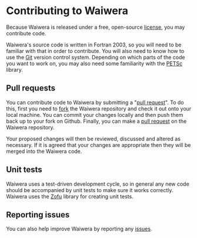 # Contributing to Waiwera

Because Waiwera is released under a free, open-source
[license](license.md), you may contribute code.

Waiwera's source code is written in Fortran 2003, so you will need to
be familiar with that in order to contribute. You will also need to
know how to use the [Git](https://git-scm.com/) version control
system. Depending on which parts of the code you want to work on, you
may also need some familiarity with the
[PETSc](https://petsc.org/release/) library.

## Pull requests

You can contribute code to Waiwera by submitting a "[pull
request](https://help.github.com/en/github/collaborating-with-issues-and-pull-requests/about-pull-requests)". To
do this, first you need to
[fork](https://help.github.com/en/github/getting-started-with-github/fork-a-repo)
the Waiwera repository and check it out onto your local machine. You
can commit your changes locally and then push them back up to your
fork on Github. Finally, you can make a [pull
request](https://github.com/waiwera/waiwera/pulls) on the Waiwera repository.

Your proposed changes will then be reviewed, discussed and altered as
necessary. If it is agreed that your changes are appropriate then they
will be merged into the Waiwera code.

## Unit tests

Waiwera uses a test-driven development cycle, so in general any new
code should be accompanied by unit tests to make sure it works
correctly. Waiwera uses the [Zofu](https://github.com/acroucher/zofu)
library for creating unit tests.

## Reporting issues

You can also help improve Waiwera by reporting any [issues](issues.md).
